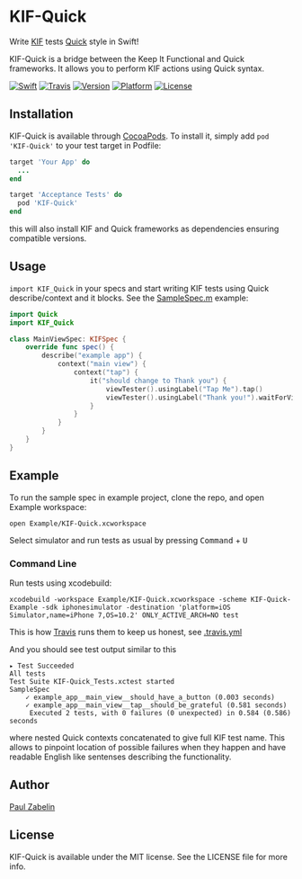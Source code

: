 # KIF-Quick
Write [KIF](https://github.com/kif-framework/KIF) tests [Quick](https://github.com/Quick/Quick) style in Swift!

KIF-Quick is a bridge between the Keep It Functional and Quick frameworks. It allows you to perform KIF actions using Quick syntax.

[![Swift][swift-badge]][swift-url]
[![Travis][travis-badge]][travis-url]
[![Version][version-badge]][pod-url]
[![Platform][platform-badge]][pod-url]
[![License][mit-badge]][pod-url]

## Installation

KIF-Quick is available through [CocoaPods](http://cocoapods.org). To install it, simply add `pod 'KIF-Quick'` to your test target in Podfile:

```ruby
target 'Your App' do
  ...
end

target 'Acceptance Tests' do
  pod 'KIF-Quick'
end
```
this will also install KIF and Quick frameworks as dependencies ensuring compatible versions.

## Usage
`import KIF_Quick` in your specs and start writing KIF tests using Quick describe/context and it blocks.  See the [SampleSpec.m](https://github.com/doordash/KIF-Quick/blob/master/Example/Tests/SampleSpec.swift) example:
```Swift
import Quick
import KIF_Quick

class MainViewSpec: KIFSpec {
    override func spec() {
        describe("example app") {
            context("main view") {
                context("tap") {
                    it("should change to Thank you") {
                        viewTester().usingLabel("Tap Me").tap()
                        viewTester().usingLabel("Thank you!").waitForView()
                    }
                }
            }
        }
    }
}
```

## Example

To run the sample spec in example project, clone the repo, and open Example workspace:
```
open Example/KIF-Quick.xcworkspace
```
Select simulator and run tests as usual by pressing <kbd>Command</kbd> + <kbd>U</kbd>

### Command Line
Run tests using xcodebuild:
```
xcodebuild -workspace Example/KIF-Quick.xcworkspace -scheme KIF-Quick-Example -sdk iphonesimulator -destination 'platform=iOS Simulator,name=iPhone 7,OS=10.2' ONLY_ACTIVE_ARCH=NO test
```
This is how [Travis][travis-url] runs them to keep us honest, see [.travis.yml](https://github.com/doordash/KIF-Quick/blob/master/.travis.yml)

And you should see test output similar to this
```
▸ Test Succeeded
All tests
Test Suite KIF-Quick_Tests.xctest started
SampleSpec
    ✓ example_app__main_view__should_have_a_button (0.003 seconds)
    ✓ example_app__main_view__tap__should_be_grateful (0.581 seconds)
	 Executed 2 tests, with 0 failures (0 unexpected) in 0.584 (0.586) seconds
```
where nested Quick contexts concatenated to give full KIF test name. This allows to pinpoint location of possible failures when they happen and have readable English like sentenses describing the functionality.

## Author

[Paul Zabelin](https://github.com/paulz)

## License

KIF-Quick is available under the MIT license. See the LICENSE file for more info.

[swift-badge]: https://img.shields.io/badge/Swift-2.3-orange.svg?style=flat
[swift-url]: https://swift.org
[travis-badge]: http://img.shields.io/travis/doordash/KIF-Quick.svg?style=flat
[travis-url]: https://travis-ci.org/doordash/KIF-Quick
[version-badge]: https://img.shields.io/cocoapods/v/KIF-Quick.svg?style=flat
[mit-badge]: https://img.shields.io/badge/License-MIT-blue.svg?style=flat
[platform-badge]: https://img.shields.io/cocoapods/p/KIF-Quick.svg?style=flat
[pod-url]: http://cocoapods.org/pods/KIF-Quick
